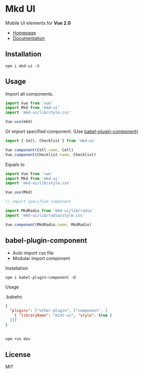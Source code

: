# Mkd UI


> 
Mobile UI elements for **Vue 2.0**

- [Homepage](http://quanzhiyuan.github.io/mkd-ui)
- [Documentation](http://mint-ui.github.io/docs)

## Installation
```shell
npm i mkd-ui -S

```

## Usage

Import all components.

```javascript
import Vue from 'vue'
import Mkd from 'mkd-ui'
import 'mkd-ui/lib/style.css'

Vue.use(mkd)
```

Or import specified component. (Use [babel-plugin-component](https://www.npmjs.com/package/babel-plugin-component))

```javascript
import { Cell, Checklist } from 'mkd-ui'

Vue.component(Cell.name, Cell)
Vue.component(Checklist.name, Checklist)
```


Equals to

```javascript
import Vue from 'vue'
import Mkd from 'mkd-ui'
import 'mkd-ui/lib/style.css'

Vue.use(Mkd)

// import specified component

import MkdRadio from 'mkd-ui/lib/radio'
import 'mkd-ui/lib/radio/style.css'

Vue.component(MkdRadio.name, MkdRadio)
```

## babel-plugin-component
- Auto import css file
- Modular import component

Installation
```shell
npm i babel-plugin-component -D
```

Usage

.babelrc
```json
{
  "plugins": ["other-plugin", ["component", [
    { "libraryName": "mint-ui", "style": true }
  ]]]
}
```

## 
```shell
npm run dev
```



## License
MIT
